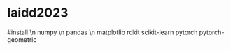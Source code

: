 # laidd2023

#install \n
numpy \n
pandas \n
matplotlib
rdkit
scikit-learn
pytorch
pytorch-geometric



